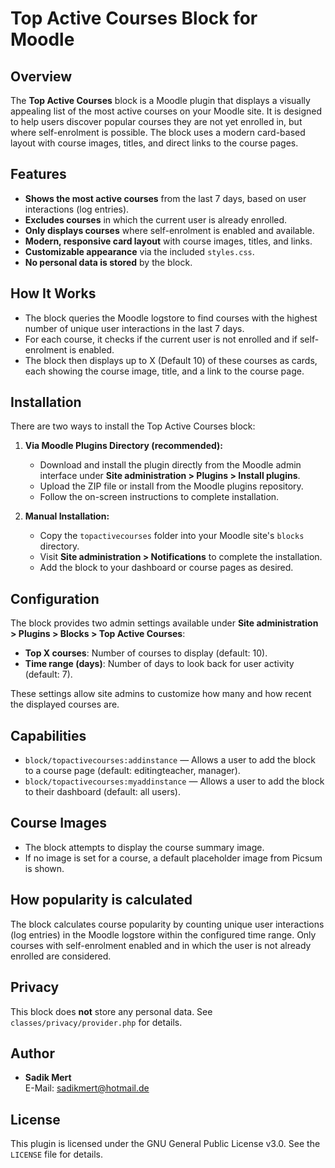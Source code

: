 # Top Active Courses Block for Moodle

## Overview

The **Top Active Courses** block is a Moodle plugin that displays a visually appealing list of the most active courses on your Moodle site. It is designed to help users discover popular courses they are not yet enrolled in, but where self-enrolment is possible. The block uses a modern card-based layout with course images, titles, and direct links to the course pages.

## Features

- **Shows the most active courses** from the last 7 days, based on user interactions (log entries).
- **Excludes courses** in which the current user is already enrolled.
- **Only displays courses** where self-enrolment is enabled and available.
- **Modern, responsive card layout** with course images, titles, and links.
- **Customizable appearance** via the included `styles.css`.
- **No personal data is stored** by the block.

## How It Works

- The block queries the Moodle logstore to find courses with the highest number of unique user interactions in the last 7 days.
- For each course, it checks if the current user is not enrolled and if self-enrolment is enabled.
- The block then displays up to X (Default 10) of these courses as cards, each showing the course image, title, and a link to the course page.

## Installation

There are two ways to install the Top Active Courses block:

1. **Via Moodle Plugins Directory (recommended):**
   - Download and install the plugin directly from the Moodle admin interface under
     **Site administration > Plugins > Install plugins**.
   - Upload the ZIP file or install from the Moodle plugins repository.
   - Follow the on-screen instructions to complete installation.

2. **Manual Installation:**
   - Copy the `topactivecourses` folder into your Moodle site's `blocks` directory.
   - Visit **Site administration > Notifications** to complete the installation.
   - Add the block to your dashboard or course pages as desired.

## Configuration

The block provides two admin settings available under **Site administration > Plugins > Blocks > Top Active Courses**:

- **Top X courses**: Number of courses to display (default: 10).
- **Time range (days)**: Number of days to look back for user activity (default: 7).

These settings allow site admins to customize how many and how recent the displayed courses are.

## Capabilities

- `block/topactivecourses:addinstance` — Allows a user to add the block to a course page (default: editingteacher, manager).
- `block/topactivecourses:myaddinstance` — Allows a user to add the block to their dashboard (default: all users).

## Course Images

- The block attempts to display the course summary image.
- If no image is set for a course, a default placeholder image from Picsum is shown.

## How popularity is calculated

The block calculates course popularity by counting unique user interactions (log entries) in the Moodle logstore within the configured time range. Only courses with self-enrolment enabled and in which the user is not already enrolled are considered.

## Privacy

This block does **not** store any personal data. See `classes/privacy/provider.php` for details.

## Author

- **Sadik Mert**  
  E-Mail: sadikmert@hotmail.de

## License

This plugin is licensed under the GNU General Public License v3.0. See the `LICENSE` file for details.